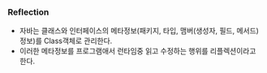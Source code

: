 ### Reflection
- 자바는 클래스와 인터페이스의 메타정보(패키지, 타입, 맴버(생성자, 필드, 메서드)정보)를 Class객체로 관리한다.
- 이러한 메타정보를 프로그램애서 런타임중 읽고 수정하는 행위를 리플렉션이라고 한다.
